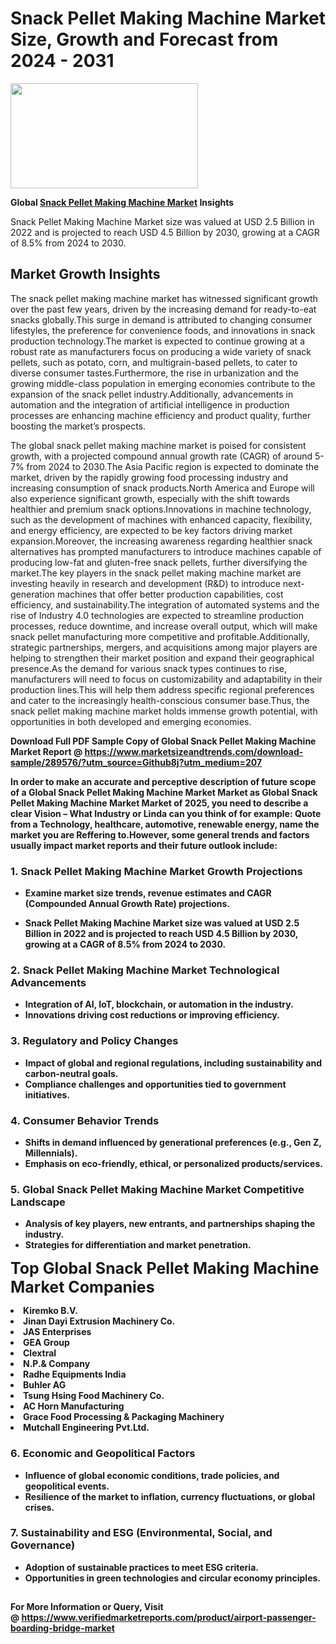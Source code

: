 <H1>Snack Pellet Making Machine Market Size, Growth and Forecast from 2024 - 2031</H1><img class="aligncenter size-medium wp-image-584254" src="https://thirdeyenews.in/wp-content/uploads/2024/09/Global-Market-Research-300x168.jpeg" alt="" width="300" height="168" /><p><strong>Global&nbsp;<a href="https://www.marketsizeandtrends.com/download-sample/289576/?utm_source=Github8j?utm_medium=207">Snack Pellet Making Machine Market</a> Insights</strong></p><p>Snack Pellet Making Machine Market size was valued at USD 2.5 Billion in 2022 and is projected to reach USD 4.5 Billion by 2030, growing at a CAGR of 8.5% from 2024 to 2030.</p><p><h2>Market Growth Insights</h2> <p>The snack pellet making machine market has witnessed significant growth over the past few years, driven by the increasing demand for ready-to-eat snacks globally.This surge in demand is attributed to changing consumer lifestyles, the preference for convenience foods, and innovations in snack production technology.The market is expected to continue growing at a robust rate as manufacturers focus on producing a wide variety of snack pellets, such as potato, corn, and multigrain-based pellets, to cater to diverse consumer tastes.Furthermore, the rise in urbanization and the growing middle-class population in emerging economies contribute to the expansion of the snack pellet industry.Additionally, advancements in automation and the integration of artificial intelligence in production processes are enhancing machine efficiency and product quality, further boosting the market’s prospects.<strong></strong> <p>The global snack pellet making machine market is poised for consistent growth, with a projected compound annual growth rate (CAGR) of around 5-7% from 2024 to 2030.The Asia Pacific region is expected to dominate the market, driven by the rapidly growing food processing industry and increasing consumption of snack products.North America and Europe will also experience significant growth, especially with the shift towards healthier and premium snack options.Innovations in machine technology, such as the development of machines with enhanced capacity, flexibility, and energy efficiency, are expected to be key factors driving market expansion.Moreover, the increasing awareness regarding healthier snack alternatives has prompted manufacturers to introduce machines capable of producing low-fat and gluten-free snack pellets, further diversifying the market.The key players in the snack pellet making machine market are investing heavily in research and development (R&D) to introduce next-generation machines that offer better production capabilities, cost efficiency, and sustainability.The integration of automated systems and the rise of Industry 4.0 technologies are expected to streamline production processes, reduce downtime, and increase overall output, which will make snack pellet manufacturing more competitive and profitable.Additionally, strategic partnerships, mergers, and acquisitions among major players are helping to strengthen their market position and expand their geographical presence.As the demand for various snack types continues to rise, manufacturers will need to focus on customizability and adaptability in their production lines.This will help them address specific regional preferences and cater to the increasingly health-conscious consumer base.Thus, the snack pellet making machine market holds immense growth potential, with opportunities in both developed and emerging economies.<strong></p><p><span class=""><strong>Download Full PDF Sample Copy of Global Snack Pellet Making Machine Market Report</strong> @ <a href="https://www.marketsizeandtrends.com/download-sample/289576/?utm_source=Github8j?utm_medium=207" target="_blank">https://www.marketsizeandtrends.com/download-sample/289576/?utm_source=Github8j?utm_medium=207</a></span></p><p>In order to make an accurate and perceptive description of future scope of a Global&nbsp;Snack Pellet Making Machine Market Market as Global&nbsp;Snack Pellet Making Machine Market Market of 2025, you need to describe a clear Vision &ndash; What Industry or Linda can you think of for example: Quote from a Technology, healthcare, automotive, renewable energy, name the market you are Reffering to.However, some general trends and factors usually impact market reports and their future outlook include:</p><h3>1.&nbsp;<strong>Snack Pellet Making Machine Market Growth Projections</strong></h3><ul><li>Examine market size trends, revenue estimates and CAGR (Compounded Annual Growth Rate) projections.</li><li><p>Snack Pellet Making Machine Market size was valued at USD 2.5 Billion in 2022 and is projected to reach USD 4.5 Billion by 2030, growing at a CAGR of 8.5% from 2024 to 2030.</p></li></ul><h3>2.&nbsp;<strong>Snack Pellet Making Machine Market Technological Advancements</strong></h3><ul><li>Integration of AI, IoT, blockchain, or automation in the industry.</li><li>Innovations driving cost reductions or improving efficiency.</li></ul><h3>3.&nbsp;<strong>Regulatory and Policy Changes</strong></h3><ul><li>Impact of global and regional regulations, including sustainability and carbon-neutral goals.</li><li>Compliance challenges and opportunities tied to government initiatives.</li></ul><h3>4.&nbsp;<strong>Consumer Behavior Trends</strong></h3><ul><li>Shifts in demand influenced by generational preferences (e.g., Gen Z, Millennials).</li><li>Emphasis on eco-friendly, ethical, or personalized products/services.</li></ul><h3>5.&nbsp;<strong>Global Snack Pellet Making Machine Market Competitive Landscape</strong></h3><ul><li>Analysis of key players, new entrants, and partnerships shaping the industry.</li><li>Strategies for differentiation and market penetration.</li></ul><p data-pm-slice="1 1 []"><span style="color: inherit; font-family: inherit; font-size: 25px;">Top Global Snack Pellet Making Machine Market Companies</span></p><div class="" data-test-id=""><p><li>Kiremko B.V.</li><li> Jinan Dayi Extrusion Machinery Co.</li><li> JAS Enterprises</li><li> GEA Group</li><li> Clextral</li><li> N.P.& Company</li><li> Radhe Equipments India</li><li> Buhler AG</li><li> Tsung Hsing Food Machinery Co.</li><li> AC Horn Manufacturing</li><li> Grace Food Processing & Packaging Machinery</li><li> Mutchall Engineering Pvt.Ltd.</li></p></div><h3>6.&nbsp;<strong>Economic and Geopolitical Factors</strong></h3><ul><li>Influence of global economic conditions, trade policies, and geopolitical events.</li><li>Resilience of the market to inflation, currency fluctuations, or global crises.</li></ul><h3>7.&nbsp;<strong>Sustainability and ESG (Environmental, Social, and Governance)</strong></h3><ul><li>Adoption of sustainable practices to meet ESG criteria.</li><li>Opportunities in green technologies and circular economy principles.</li></ul><h2><strong style="font-size: 14px;">For More Information or Query, Visit @&nbsp;</strong><a style="background-color: #ffffff; font-size: 14px;" href="https://www.marketsizeandtrends.com/report/snack-pellet-making-machine-market/" target="_blank">https://www.verifiedmarketreports.com/product/airport-passenger-boarding-bridge-market</a></h2>